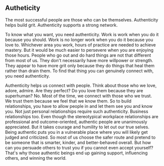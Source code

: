 ## Autheticity

The most successful people are those who can be themselves. Authenticity helps build grit. Authenticity supports a strong network.

To know what you want, you need authenticity. Work is work when you do it because you should. Work is no longer work when you do it because you love to. Whichever area you work, hours of practice are needed to achieve mastery. But it would be much easier to persevere when you are enjoying those hours. People who go out and do hard things are not that different from most of us. They don't necessarily have more willpower or strength. They appear to have more grit only because they do things that heal them rather than drain them. To find that thing you can genuinely connect with, you need authenticity.

Authenticity helps us connect with people. Think about those who we love, adore, admire. Are they perfect? Do you love them because they are superhuman? No. Most of the time, we connect with those who we trust. We trust them because we feel that we know them. So to build relationships, you have to allow people in and let them see you and know you. Not just personal relationships require such authenticity. Business relationships too. Even though the stereotypical workplace relationships are professional and outcome-oriented, authentic people are unanimously appreciated. But it takes courage and humility to let out our true selves. Being authentic puts you in a vulnerable place where you will likely get judged and criticized. So most of us choose the safer route and pretend to be someone that is smarter, kinder, and better-behaved overall. But how can you persuade others to trust you if you cannot even accept yourself? That's why those authentic beings end up gaining support, influencing others, and winning the world.
